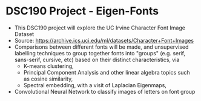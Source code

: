 # DSC190 Project - Eigen-Fonts

* This DSC190 project will explore the UC Irvine Character Font Image Dataset
* Source: https://archive.ics.uci.edu/ml/datasets/Character+Font+Images
* Comparisons between different fonts will be made, and unsupervised labelling techniques to group together fonts into "groups" (e.g. serif, sans-serif, cursive, etc) based on their distinct characteristics, via
  * K-means clustering, 
  * Principal Component Analysis and other linear algebra topics such as cosine similarity,
  * Spectral embedding, with a visit of Laplacian Eigenmaps,
* Convolutional Neural Network to classify images of letters on font group
